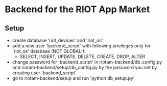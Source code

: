 # Backend for the RIOT App Market

## Setup
* create database 'riot_devices' and 'riot_os'
* add a new user 'backend_script' with following privileges only for 'riot_os' database (NOT GLOBAL!):
    * SELECT, INSERT, UPDATE, DELETE, CREATE, DROP, ALTER
* change password for 'backend_script' in riotam-backend/db_config.py and riotam-backend/setup/db_config.py by the password you set by creating user 'backend_script'
* go to riotam-backend/setup and run 'python db_setup.py'